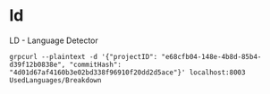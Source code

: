 # ld
LD - Language Detector

```
grpcurl --plaintext -d '{"projectID": "e68cfb04-148e-4b8d-85b4-d39f12b0838e", "commitHash": "4d01d67af4160b3e02bd338f96910f20dd2d5ace"}' localhost:8003 UsedLanguages/Breakdown
```

